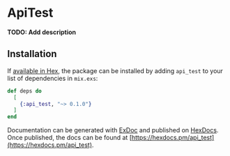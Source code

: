 # ApiTest

**TODO: Add description**

## Installation

If [available in Hex](https://hex.pm/docs/publish), the package can be installed
by adding `api_test` to your list of dependencies in `mix.exs`:

```elixir
def deps do
  [
    {:api_test, "~> 0.1.0"}
  ]
end
```

Documentation can be generated with [ExDoc](https://github.com/elixir-lang/ex_doc)
and published on [HexDocs](https://hexdocs.pm). Once published, the docs can
be found at [https://hexdocs.pm/api_test](https://hexdocs.pm/api_test).

